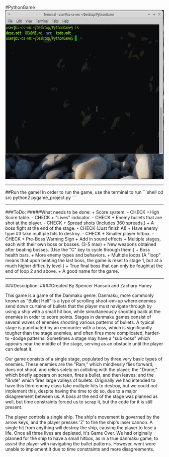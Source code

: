 #PythonGame
<img src="media/PythonGame.gif" width="663" height="537" />
<br />
<hr />
##Run the game!
In order to run the game, use the terminal to run 
```shell
cd src
python2 pygame_project.py
```

<hr />
###ToDo:
#####What needs to be done:
+ Score system. - CHECK
+High Score table. - CHECK
+ "Lives" indicator. - CHECK
+ Enemy bullets that are shot at the player. - CHECK
+ Spread shots (Includes 360 spreads.)
+ A boss fight at the end of the stage. - CHECK (Just finish AI)
+ Have enemy type #3 take multiple hits to destroy. - CHECK
+ Smaller player hitbox. - CHECK
+ Pre-Boss Warning Sign
+ Add in sound effects
+ Multiple stages, each with their own boss or bosses. (3-5 max)
+ New weapons obtained after beating bosses. (Use the "C" key to cycle through them.)
+ Boss health bars.
+ More enemy types and behaviors.
+ Multiple loops (A "loop" means that upon beating the last boss, the game is reset to stage 1, but at a much higher difficulty level.)
+ True final boss that can only be fought at the end of loop 2 and above.
+ A good name for the game.
<hr />
###Description:
####Created By Spencer Hanson and Zachary Haney

This game is a game of the Danmaku genre. Danmaku, more commonly known as "Bullet Hell" is a type of scrolling shoot-em-up where enemies send down curtains of bullets that the player must navigate through by using a ship with a small hit box, while simultaneously shooting back at the enemies in order to score points. Stages in danmaku games consist of several waves of enemies shooting various patterns of bullets. A typical stage is punctuated by an encounter with a boss, which is significantly tougher than the stage enemies, and often fires more complicated, harder-to -dodge patterns. Sometimes a stage may have a "sub-boss" which appears near the middle of the stage, serving as an obstacle until the player can defeat it.

Our game consists of a single stage, populated by three very basic types of enemies. These enemies are the "Ram," which mindlessly flies forward, does not shoot, and relies solely on colliding with the player; the "Drone," which briefly appears on screen, fires a bullet, and then leaves; and the "Brute" which fires large volleys of bullets. Originally we had intended to have this third enemy class take multiple hits to destroy, but we could not implement this, despite having the time to do so, due to a major disagreement between us. A boss at the end of the stage was planned as well, but time constraints forced us to scrap it, but the code for it is still present.

The player controls a single ship. The ship's movement is governed by the arrow keys, and the player presses 'Z' to fire the ship's laser cannon. A single hit from anything will destroy the ship, causing the player to lose a life. Once all three lives are depleted, it's Game Over. We had originally planned for the ship to have a small hitbox, as in a true danmaku game, to assist the player with navigating the bullet patterns. However, went were unable to implement it due to time constraints and more disagreements.

